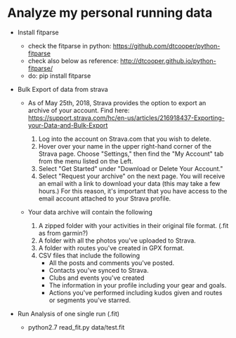 **Analyze my personal running data**
====================================

* Install fitparse
  - check the fitparse in python: https://github.com/dtcooper/python-fitparse
  - check also below as reference: http://dtcooper.github.io/python-fitparse/
  - do: pip install fitparse

* Bulk Export of data from strava
  - As of May 25th, 2018, Strava provides the option to export an archive of your account.
    Find here: https://support.strava.com/hc/en-us/articles/216918437-Exporting-your-Data-and-Bulk-Export

    1. Log into the account on Strava.com that you wish to delete.
    2. Hover over your name in the upper right-hand corner of the Strava page. Choose "Settings," then find the "My Account" tab from the menu listed on the Left.
    3. Select "Get Started" under "Download or Delete Your Account."
    4. Select "Request your archive" on the next page. You will receive an email with a link to download your data (this may take a few hours.)
      For this reason, it's important that you have access to the email account attached to your Strava profile.

  - Your data archive will contain the following
    1. A zipped folder with your activities in their original file format. (.fit as from garmin?)
    2. A folder with all the photos you've uploaded to Strava.
    3. A folder with routes you've created in GPX format.
    4. CSV files that include the following
       + All the posts and comments you've posted.
       + Contacts you've synced to Strava.
       + Clubs and events you've created
       + The information in your profile including your gear and goals.
       + Actions you've performed including kudos given and routes or segments you've starred.


* Run Analysis of one single run (.fit)
  - python2.7 read_fit.py data/test.fit
